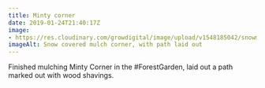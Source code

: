 ```yaml
---
title: Minty corner
date: 2019-01-24T21:40:17Z
image: 
- https://res.cloudinary.com/growdigital/image/upload/v1548185042/snowmintycorner-64FE6786.jpg
imageAlt: Snow covered mulch corner, with path laid out
---
```


Finished mulching Minty Corner in the #ForestGarden, laid out a path marked out with wood shavings.
